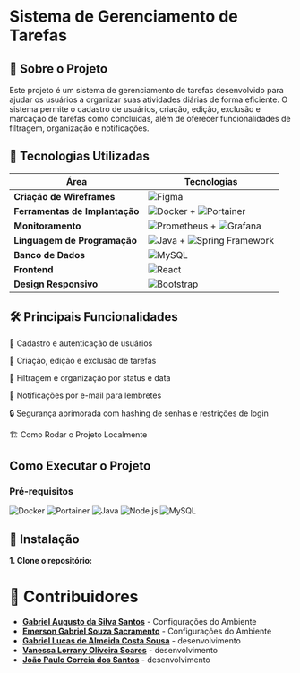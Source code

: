# Sistema de Gerenciamento de Tarefas

## 📌 Sobre o Projeto

Este projeto é um sistema de gerenciamento de tarefas desenvolvido para ajudar os usuários a organizar suas atividades diárias de forma eficiente. O sistema permite o cadastro de usuários, criação, edição, exclusão e marcação de tarefas como concluídas, além de oferecer funcionalidades de filtragem, organização e notificações.

## 🚀 Tecnologias Utilizadas

| **Área**                  | **Tecnologias**                                                                                                                                         |
|---------------------------|---------------------------------------------------------------------------------------------------------------------------------------------------------|
| **Criação de Wireframes**  | ![Figma](https://img.shields.io/badge/-Figma-F24E1E?style=flat&logo=figma&logoColor=white)                                                               |
| **Ferramentas de Implantação** | ![Docker](https://img.shields.io/badge/-Docker-2496ED?style=flat&logo=docker&logoColor=white) + ![Portainer](https://img.shields.io/badge/-Portainer-25B6C6?style=flat&logo=portainer&logoColor=white) |
| **Monitoramento**          | ![Prometheus](https://img.shields.io/badge/-Prometheus-E6522C?style=flat&logo=prometheus&logoColor=white) + ![Grafana](https://img.shields.io/badge/-Grafana-F46800?style=flat&logo=grafana&logoColor=white) |
| **Linguagem de Programação** | ![Java](https://img.shields.io/badge/-Java-007396?style=flat&logo=java&logoColor=white) + ![Spring Framework](https://img.shields.io/badge/-Spring%20Framework-6DB33F?style=flat&logo=spring&logoColor=white) |
| **Banco de Dados**         | ![MySQL](https://img.shields.io/badge/-MySQL-4479A1?style=flat&logo=mysql&logoColor=white)                                                              |
| **Frontend**               | ![React](https://img.shields.io/badge/-React-61DAFB?style=flat&logo=react&logoColor=black)                                                              |
| **Design Responsivo**      | ![Bootstrap](https://img.shields.io/badge/-Bootstrap-563D7C?style=flat&logo=bootstrap&logoColor=white)                                                   |

## 🛠 Principais Funcionalidades

📌 Cadastro e autenticação de usuários

📝 Criação, edição e exclusão de tarefas

📅 Filtragem e organização por status e data

📩 Notificações por e-mail para lembretes

🔒 Segurança aprimorada com hashing de senhas e restrições de login

🏗 Como Rodar o Projeto Localmente

## Como Executar o Projeto

### Pré-requisitos

![Docker](https://img.shields.io/badge/-Docker-2496ED?style=flat&logo=docker&logoColor=white) 
![Portainer](https://img.shields.io/badge/-Portainer-25B6C6?style=flat&logo=portainer&logoColor=white)
![Java](https://img.shields.io/badge/-Java-007396?style=flat&logo=java&logoColor=white) 
![Node.js](https://img.shields.io/badge/-Node.js-339933?style=flat&logo=node.js&logoColor=white) 
![MySQL](https://img.shields.io/badge/-MySQL-4479A1?style=flat&logo=mysql&logoColor=white)

## 🔧 Instalação

**1. Clone o repositório:**
# 🤝 Contribuidores

- [**Gabriel Augusto da Silva Santos**](https://github.com/Uzi-dv) - Configurações do Ambiente
- [**Emerson Gabriel Souza Sacramento**](https://github.com/GabrielSacrament) - Configurações do Ambiente
- [**Gabriel Lucas de Almeida Costa Sousa**](https://github.com/Gabriel-Lucas13) - desenvolvimento
- [**Vanessa Lorrany Oliveira Soares**](https://github.com/nessaoliv) - desenvolvimento
- [**João Paulo Correia dos Santos**](https://github.com/nessaoliv) - desenvolvimento
